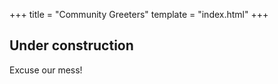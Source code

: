 +++
title = "Community Greeters"
template = "index.html"
+++

## Under construction

Excuse our mess!